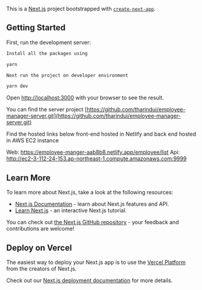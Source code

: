 This is a [Next.js](https://nextjs.org/) project bootstrapped with [`create-next-app`](https://github.com/vercel/next.js/tree/canary/packages/create-next-app).

## Getting Started

First, run the development server:

```bash
Install all the packages using

yarn

Next run the project on developer environment

yarn dev

```

Open [http://localhost:3000](http://localhost:3000) with your browser to see the result.

You can find the server project [https://github.com/tharindui/employee-manager-server.git](https://github.com/tharindui/employee-manager-server.git)

Find the hosted links below
front-end hosted in Netlify and back end hosted in AWS EC2 instance

Web: https://employee-manger-aab8b8.netlify.app/employee/list
Api: http://ec2-3-112-24-153.ap-northeast-1.compute.amazonaws.com:9999

## Learn More

To learn more about Next.js, take a look at the following resources:

- [Next.js Documentation](https://nextjs.org/docs) - learn about Next.js features and API.
- [Learn Next.js](https://nextjs.org/learn) - an interactive Next.js tutorial.

You can check out [the Next.js GitHub repository](https://github.com/vercel/next.js/) - your feedback and contributions are welcome!

## Deploy on Vercel

The easiest way to deploy your Next.js app is to use the [Vercel Platform](https://vercel.com/new?utm_medium=default-template&filter=next.js&utm_source=create-next-app&utm_campaign=create-next-app-readme) from the creators of Next.js.

Check out our [Next.js deployment documentation](https://nextjs.org/docs/deployment) for more details.
